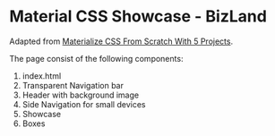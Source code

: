 # Material CSS Showcase - BizLand

Adapted from [Materialize CSS From Scratch With 5 Projects](https://www.safaribooksonline.com/library/view/materialize-css-from/9781789538724/).

The page consist of the following components:

1.  index.html
2.  Transparent Navigation bar
3.  Header with background image
4.  Side Navigation for small devices
5.  Showcase
6.  Boxes
